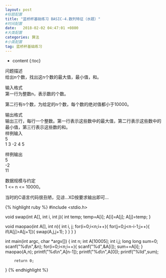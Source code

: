 ```yaml
---
layout: post
#标题配置
title: "蓝桥杯基础练习 BASIC-4.数列特征（水题）"
#时间配置
date:   2018-02-02 04:47:01 +0800
#大类配置
categories: 算法
#小类配置
tag: 蓝桥杯基础练习
---
```


* content
{:toc}


问题描述  
给出n个数，找出这n个数的最大值，最小值，和。  

输入格式  
第一行为整数n，表示数的个数。  

第二行有n个数，为给定的n个数，每个数的绝对值都小于10000。  

输出格式  
输出三行，每行一个整数。第一行表示这些数中的最大值，第二行表示这些数中的最小值，第三行表示这些数的和。  
样例输入  
5  
1 3 -2 4 5  

样例输出  
5  
-2  
11  

数据规模与约定  
1 <= n <= 10000。  
   

  

    
  
  
  
  
当时的C语言代码很丑陋，见谅...XD按要求输出即可...
  
  
  
{% highlight ruby %}
#include <stdio.h>

void swap(int A[], int i, int j){
	int temp;
	temp=A[i];
	A[i]=A[j];
	A[j]=temp;
}

void maopao(int A[], int n){
	int i, j;
	for(i=0;i<n;i++){
		for(j=0;j<n-i-1;j++){
			if(A[j]>A[j+1]){
				swap(A,j,j+1);
			}
		}
	}
}

int main(int argc, char *argv[]) {
	int n;
	int A[10005];
	int i,j;
	long long sum=0;
	scanf("%d\n",&n);
	for(i=0;i<n;i++){
		scanf("%d",&A[i]);
		sum+=A[i];
	}	
		maopao(A,n);
		printf("%d\n",A[n-1]);
		printf("%d\n",A[0]);
		printf("%lld",sum);
		
		return 0;

}
{% endhighlight %}